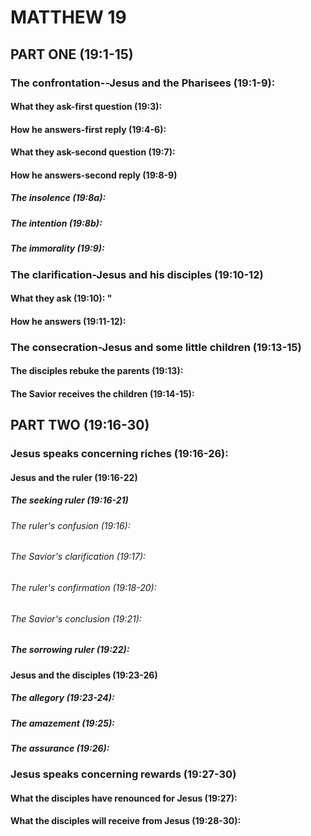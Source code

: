 ---
---
# MATTHEW 19
## PART ONE (19:1-15) 
###  The confrontation\--Jesus and the Pharisees (19:1-9): 
####  What they ask-first question (19:3): 
####  How he answers-first reply (19:4-6): 
####  What they ask-second question (19:7): 
####  How he answers-second reply (19:8-9) 
#####  The insolence (19:8a): 
#####  The intention (19:8b): 
#####  The immorality (19:9): 
###  The clarification-Jesus and his disciples (19:10-12) 
####  What they ask (19:10): \"
####  How he answers (19:11-12): 
###  The consecration-Jesus and some little children (19:13-15) 
####  The disciples rebuke the parents (19:13): 
####  The Savior receives the children (19:14-15): 
## PART TWO (19:16-30) 
###  Jesus speaks concerning riches (19:16-26): 
####  Jesus and the ruler (19:16-22) 
#####  The seeking ruler (19:16-21) 
######  The ruler\'s confusion (19:16): 
######  The Savior\'s clarification (19:17): 
######  The ruler\'s confirmation (19:18-20): 
######  The Savior\'s conclusion (19:21): 
#####  The sorrowing ruler (19:22): 
####  Jesus and the disciples (19:23-26) 
#####  The allegory (19:23-24): 
#####  The amazement (19:25): 
#####  The assurance (19:26): 
###  Jesus speaks concerning rewards (19:27-30) 
####  What the disciples have renounced for Jesus (19:27): 
####  What the disciples will receive from Jesus (19:28-30): 
